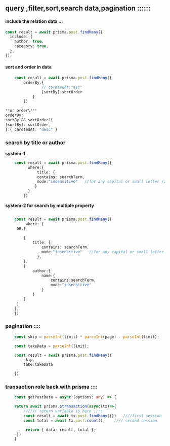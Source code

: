 ## query ,filter,sort,search data,pagination ::::::

#### include the relation data :::

```ts
const result = await prisma.post.findMany({
  include: {
    author: true,
    category: true,
  },
});
```

#### sort and order in data

```ts
    const result = await prisma.post.findMany({
        orderBy:{
                // caretedAt:"asc"
                [sortBy]:sortOrder
            }
        })

**or order\***
orderBy:
sortBy && sortOrder?{
[sortBy]: sortOrder,
}:{ caretedAt: "desc" }

```

### search by title or author

**system-1**

```ts
    const result = await prisma.post.findMany({
          where:{
              title: {
              contains: searchTerm,
              mode:"insensitive"   //for any capital or small letter ////
             }
          }
        })
```

**system-2 for search by multiple property**

```ts

    const result = await prisma.post.findMany({
         where: {
     OR:[

        {
            title: {
                contains: searchTerm,
                mode:"insensitive"   //for any capital or small letter ////
              },
        },
        {
            author:{
                name:{
                    contains:searchTerm,
                    mode:"insensitive"
                }
            }
        }
     ]
    },
    })

```
### pagination ::::

```ts
    const skip = parseInt(limit) * parseInt(page) - parseInt(limit);

    const takeData = parseInt(limit);

    const result = await prisma.post.findMany({
        skip,
        take:takeData

    })
```

### transaction role back with prisma ::::

```ts
    const getPostData = async (options: any) => {

    return await prisma.$transaction(async(tx)=>{
        ////// return variable is here ::::
        const result = await tx.post.findMany({})   ////first session
        const total = await tx.post.count();    //// second session

         return { data: result, total };
     })
    }

```